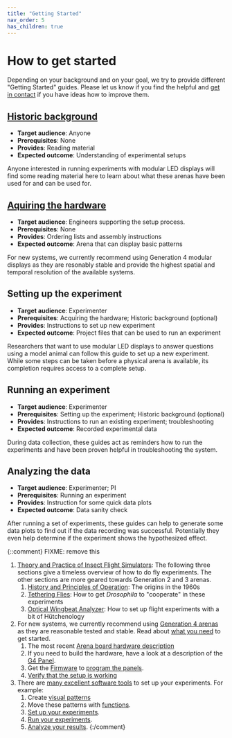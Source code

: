 ```yaml
---
title: "Getting Started"
nav_order: 5
has_children: true
---
```


# How to get started

Depending on your background and on your goal, we try to provide different "Getting Started" guides. Please let us know if you find the helpful and [get in contact](../Contact.md) if you have ideas how to improve them.


## [Historic background](gs-historic-background.html)

- **Target audience**: Anyone
- **Prerequisites**: None
- **Provides**: Reading material
- **Expected outcome**: Understanding of experimental setups

Anyone interested in running experiments with modular LED displays will find some reading material here to learn about what these arenas have been used for and can be used for.

## [Aquiring the hardware](gs-getting-hardware.html)

- **Target audience**: Engineers supporting the setup process.
- **Prerequisites**: None
- **Provides**: Ordering lists and assembly instructions
- **Expected outcome**: Arena that can display basic patterns

For new systems, we currently recommend using Generation 4 modular displays as they are resonably stable and provide the highest spatial and temporal resolution of the available systems.

## Setting up the experiment

- **Target audience**: Experimenter
- **Prerequisites**: Acquiring the hardware; Historic background (optional)
- **Provides**: Instructions to set up new experiment
- **Expected outcome**: Project files that can be used to run an experiment

Researchers that want to use modular LED displays to answer questions using a model animal can follow this guide to set up a new experiment. While some steps can be taken before a physical arena is available, its completion requires access to a complete setup.

## Running an experiment

- **Target audience**: Experimenter
- **Prerequisites**: Setting up the experiment; Historic background (optional)
- **Provides**: Instructions to run an existing experiment; troubleshooting
- **Expected outcome**: Recorded experimental data

During data collection, these guides act as reminders how to run the experiments and have been proven helpful in troubleshooting the system.

## Analyzing the data

- **Target audience**: Experimenter; PI
- **Prerequisites**: Running an experiment
- **Provides**: Instruction for some quick data plots
- **Expected outcome**: Data sanity check

After running a set of experiments, these guides can help to generate some data plots to find out if the data recording was successful. Potentially they even help determine if the experiment shows the hypothesized effect.


{::comment}
FIXME: remove this
1. [Theory and Practice of Insect Flight Simulators](/Panel/Generation%203/Software/docs/g2-user-guide.html): The following three sections give a timeless overview of how to do fly experiments. The other sections are more geared towards Generation 2 and 3 arenas.
    1. [History and Principles of Operation](/Panel/Generation%203/Software/docs/g2-user-guide.html#history-and-principles-of-operation): The origins in the 1960s
    2. [Tethering Flies](/Panel/Generation%203/Software/docs/g2-user-guide.html#tethering-flies): How to get *Drosophila* to "cooperate" in these experiments
    3. [Optical Wingbeat Analyzer](/Panel/Generation%203/Software/docs/g2-user-guide.html#optical-wingbeat-analyzer): How to set up flight experiments with a bit of Hütchenology
2. For new systems, we currently recommend using [Generation 4 arenas](/Panel/Generation%204/Documentation/docs/components.html) as they are reasonable tested and stable. Read about [what you need](/Panel/Generation%204/Display_Tools/docs/G4_Hardware_Setup.html) to get started.
    1. The most recent [Arena board hardware description](/Panel/Generation%204/Arena/README.html)
    2. If you need to build the hardware, have a look at a description of the [G4 Panel](/Panel/Generation%204/Panel/README.html).
    3. Get the [Firmware](/Panel/Generation%204/Firmware/README.html) to [program the panels](/Panel/Generation%204/Display_Tools/G4%20Panel%20Programming/G4_Panel-programmer_instructions.html).
    4. [Verify that the setup is working](/Panel/Generation%204/Display_Tools/docs/G4_Verify.html)
3. There are [many excellent software tools](/Panel/Generation%204/Display_Tools/README.html) to set up your experiments. For example:
    1. Create [visual patterns](/Panel/Generation%204/Display_Tools/Motion_Maker_G4/About%20Motion%20Maker.html)
    2. Move these patterns with [functions](/Panel/Generation%204/Display_Tools/Function_Maker_G4/About%20Function%20Maker.html).
    3. [Set up your experiments](/Panel/Generation%204/Display_Tools/G4_Protocol_Designer/User-Instructions.html).
    4. [Run your experiments](/Panel/Generation%204/Display_Tools/G4_Protocol_Designer/User-Instructions.html#the-experiment-conductor).
    5. [Analyze your results](/Panel/Generation%204/Display_Tools/G4_Data_Analysis/Data_analysis_documentation.html).
{:/comment}